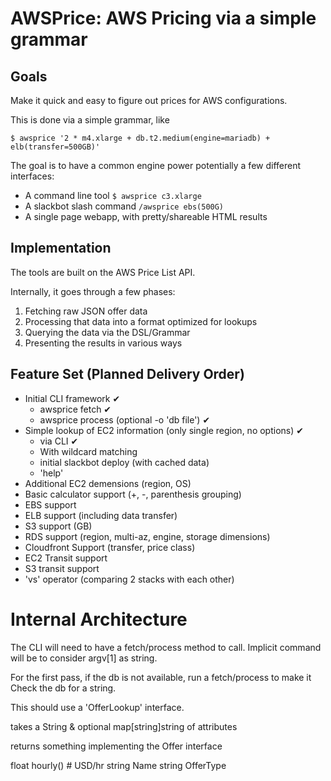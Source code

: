 # AWSPrice: AWS Pricing via a simple grammar

## Goals

Make it quick and easy to figure out prices for AWS configurations.

This is done via a simple grammar, like

```
$ awsprice '2 * m4.xlarge + db.t2.medium(engine=mariadb) + elb(transfer=500GB)'
```

The goal is to have a common engine power potentially a few different interfaces:

* A command line tool `$ awsprice c3.xlarge`
* A slackbot slash command `/awsprice ebs(500G)`
* A single page webapp, with pretty/shareable HTML results

## Implementation

The tools are built on the AWS Price List API.

Internally, it goes through a few phases:

1. Fetching raw JSON offer data
2. Processing that data into a format optimized for lookups
3. Querying the data via the DSL/Grammar
4. Presenting the results in various ways

## Feature Set (Planned Delivery Order)

* Initial CLI framework ✔ 
	* awsprice fetch ✔
	* awsprice process (optional -o 'db file') ✔
* Simple lookup of EC2 information (only single region, no options) ✔
	* via CLI ✔
	* With wildcard matching
	* initial slackbot deploy (with cached data)
	* 'help'
* Additional EC2 demensions (region, OS)
* Basic calculator support (+, -, parenthesis grouping)
* EBS support
* ELB support (including data transfer)
* S3 support (GB)
* RDS support (region, multi-az, engine, storage dimensions)
* Cloudfront Support (transfer, price class)
* EC2 Transit support
* S3 transit support
* 'vs' operator (comparing 2 stacks with each other)

# Internal Architecture

The CLI will need to have a fetch/process method to call.
Implicit command will be to consider argv[1] as string.

For the first pass, if the db is not available, run a fetch/process to make it
Check the db for a string.

This should use a 'OfferLookup' interface.

takes a String & optional map[string]string of attributes

returns something implementing the Offer interface

float hourly() # USD/hr
string Name
string OfferType

